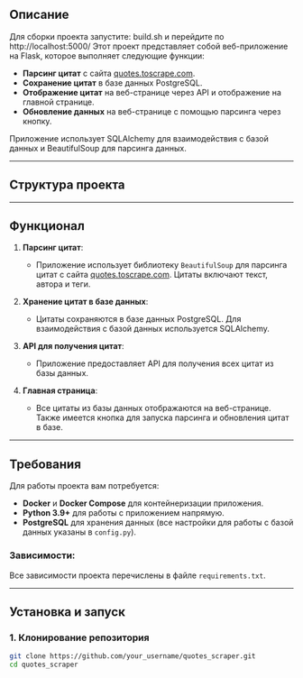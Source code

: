 ## Описание
Для сборки проекта запустите: build.sh и перейдите по http://localhost:5000/
Этот проект представляет собой веб-приложение на Flask, которое выполняет следующие функции:

- **Парсинг цитат** с сайта [quotes.toscrape.com](http://quotes.toscrape.com/).
- **Сохранение цитат** в базе данных PostgreSQL.
- **Отображение цитат** на веб-странице через API и отображение на главной странице.
- **Обновление данных** на веб-странице с помощью парсинга через кнопку.

Приложение использует SQLAlchemy для взаимодействия с базой данных и BeautifulSoup для парсинга данных.

---

## Структура проекта


---

## Функционал

1. **Парсинг цитат**:
   - Приложение использует библиотеку `BeautifulSoup` для парсинга цитат с сайта [quotes.toscrape.com](http://quotes.toscrape.com/). Цитаты включают текст, автора и теги.
   
2. **Хранение цитат в базе данных**:
   - Цитаты сохраняются в базе данных PostgreSQL. Для взаимодействия с базой данных используется SQLAlchemy.
   
3. **API для получения цитат**:
   - Приложение предоставляет API для получения всех цитат из базы данных.

4. **Главная страница**:
   - Все цитаты из базы данных отображаются на веб-странице. Также имеется кнопка для запуска парсинга и обновления цитат в базе.

---

## Требования

Для работы проекта вам потребуется:

- **Docker** и **Docker Compose** для контейнеризации приложения.
- **Python 3.9+** для работы с приложением напрямую.
- **PostgreSQL** для хранения данных (все настройки для работы с базой данных указаны в `config.py`).

### Зависимости:

Все зависимости проекта перечислены в файле `requirements.txt`.

---

## Установка и запуск

### 1. Клонирование репозитория

```bash
git clone https://github.com/your_username/quotes_scraper.git
cd quotes_scraper
